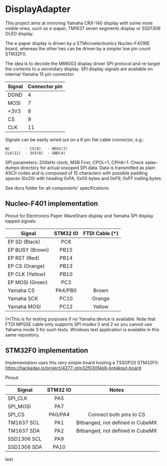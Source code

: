 # DisplayAdapter
This project aims at mirroring Yamaha CRX-140 display with some more visible ones, such as e-paper, TM1637 seven segments display or SSD1306 OLED display.

The e-paper display is driven by a STMicroelectronics Nucleo-F401RE board, whereas the other two can be driven by a simpler low pin count STM32F0.

The idea is to decode the M66003 display driver SPI protocol and
re-target the contents to a secondary display.
SPI display signals are available on internal Yamaha 15 pin connector:

| Signal | Connector pin |
|--------|---------------|
|  DGND  |       4       |
|  MOSI  |       7       |
|  +3V3  |       8       |
|   CS   |       9       |
|  CLK   |      11       |

Signals can be easily wired out on a 6 pin flat cable connector, e.g.: 
```
NC       - CS(9)   - MOSI(7)
CLK(11)  - 3V3(8)  - GND(4)
```

SPI parameters: 200kHz clock, MSB First, CPOL=1, CPHA=1. Check salae-dumps directory for actual snooped SPI data. Data is transmitted as plain ASCII codes and is composed of 15 characters with possible padding spaces (0x20) with heading 0xFA, 0x00 bytes and 0xF9, 0xFF trailing bytes.

See docs folder for all components' specifications.

## Nucleo-F401 implementation ##
Pinout for Electronics Paper WaveShare display and Yamaha SPI display tapped signals.

|Signal               | STM32 IO | FTDI Cable (*)        |
|---------------------|:--------:|:----------------------:
| EP SD    (Black)    |  PC6     |                       |
| EP BUSY  (Brown)    |  PB15    |                       |
| EP RST   (Red)      |  PB14    |                       |
| EP CS    (Orange)   |  PB13    |                       |
| EP CLK   (Yellow)   |  PB10    |                       |
| EP MOSI  (Green)    |  PC3     |                       |
| Yamaha CS           |  PA4/PB0 | Brown                 |
| Yamaha SCK          |  PC10    | Orange                |
| Yamaha MOSI         |  PC12    | Yellow                |

(*)This is for testing purposes if no Yamaha device is available. Note that FTDI MPSSE cable only supports SPI modes 0 and 2 so you cannot use Yahama mode 3 for such tests. Windows test application is available in this same repository.

## STM32F0 implementation ##
Implementation uses this very simple board hosting a TSSOP20 STM32F0: https://hackaday.io/project/4277-stm32f030f4p6-breakout-board

Pinout

|Signal        | STM32 IO | Notes                             |
|--------------|:--------:|:----------------------------------:
| SPI_CLK      |  PA5     |                                   |
| SPI_MOSI     |  PA7     |                                   |
| SPI_CS       |  PA0/PA4 | Connect both pins to CS           |
| TM1637  SCL  |  PA1     | Bitbanged, not defined in CubeMX  |
| TM1637  SDA  |  PA2     | Bitbanged, not defined in CubeMX  |
| SSD1306 SCL  |  PA9     |                                   |
| SSD1306 SDA  |  PA10    |                                   |


test


